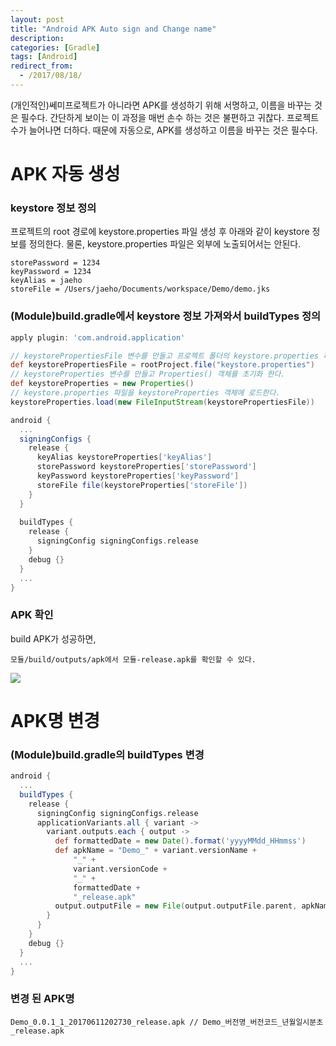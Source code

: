```yaml
---
layout: post
title: "Android APK Auto sign and Change name"
description: 
categories: [Gradle]
tags: [Android]
redirect_from:
  - /2017/08/18/
---
```


(개인적인)쎄미프로젝트가 아니라면 APK를 생성하기 위해 서명하고, 이름을 바꾸는 것은 필수다. 간단하게 보이는 이 과정을 매번 손수 하는 것은 불편하고 귀찮다. 프로젝트 수가 늘어나면 더하다. 때문에 자동으로, APK를 생성하고 이름을 바꾸는 것은 필수다.

# APK 자동 생성

### keystore 정보 정의

프로젝트의 root 경로에 keystore.properties 파일 생성 후 아래와 같이 keystore 정보를 정의한다. 물론, keystore.properties 파일은 외부에 노출되어서는 안된다. 

```
storePassword = 1234
keyPassword = 1234
keyAlias = jaeho
storeFile = /Users/jaeho/Documents/workspace/Demo/demo.jks
```

### (Module)build.gradle에서 keystore 정보 가져와서 buildTypes 정의

```groovy
apply plugin: 'com.android.application'

// keystorePropertiesFile 변수를 만들고 프로젝트 폴더의 keystore.properties 파일로 초기화 한다.
def keystorePropertiesFile = rootProject.file("keystore.properties")
// keystoreProperties 변수를 만들고 Properties() 객체를 초기화 한다.
def keystoreProperties = new Properties()
// keystore.properties 파일을 keystoreProperties 객체에 로드한다.
keystoreProperties.load(new FileInputStream(keystorePropertiesFile))

android {
  ...
  signingConfigs {
    release {
      keyAlias keystoreProperties['keyAlias']
      storePassword keystoreProperties['storePassword']
      keyPassword keystoreProperties['keyPassword']
      storeFile file(keystoreProperties['storeFile'])
    }
  }
  
  buildTypes {
    release {
      signingConfig signingConfigs.release
    }
    debug {}
  }
  ...
}
```

### APK 확인

build APK가 성공하면,

```
모듈/build/outputs/apk에서 모듈-release.apk를 확인할 수 있다.
```

![](https://ovso.github.io/images/2017-06-11-apk-name-01.png)

# APK명 변경

### (Module)build.gradle의 buildTypes 변경

```groovy
android {
  ...
  buildTypes {
    release {
      signingConfig signingConfigs.release
      applicationVariants.all { variant ->
        variant.outputs.each { output ->
          def formattedDate = new Date().format('yyyyMMdd_HHmmss')
          def apkName = "Demo_" + variant.versionName +
              "_" +
              variant.versionCode +
              "_" +
              formattedDate +
              "_release.apk"
          output.outputFile = new File(output.outputFile.parent, apkName)
        }
      }
    }
    debug {}
  }
  ...
}
```

### 변경 된 APK명

```
Demo_0.0.1_1_20170611202730_release.apk // Demo_버전명_버전코드_년월일시분초_release.apk
```

